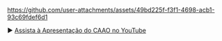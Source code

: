 https://github.com/user-attachments/assets/49bd225f-f3f1-4698-acb1-93c69fdef6d1

▶️ [Assista à Apresentação do CAAO no YouTube](https://www.youtube.com/watch?v=4QDBC-Ndz-U)
